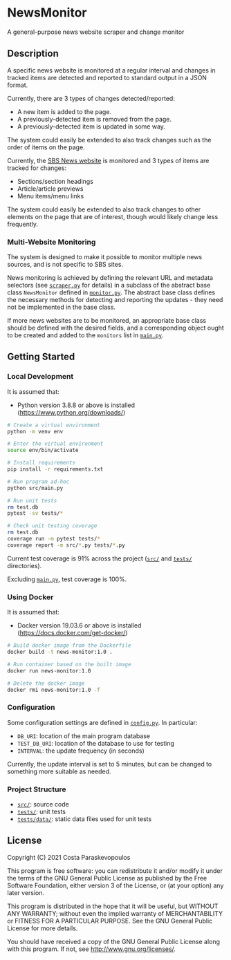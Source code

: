# NewsMonitor
A general-purpose news website scraper and change monitor

## Description

A specific news website is monitored at a regular interval and changes in tracked items are detected and reported to standard output in a JSON format.

Currently, there are 3 types of changes detected/reported:
- A new item is added to the page.
- A previously-detected item is removed from the page.
- A previously-detected item is updated in some way.

The system could easily be extended to also track changes such as the order of items on the page.

Currently, the [SBS News website](https://www.sbs.com.au/news/) is monitored and 3 types of items are tracked for changes:
- Sections/section headings
- Article/article previews
- Menu items/menu links

The system could easily be extended to also track changes to other elements on the page that are of interest, though would likely change less frequently.

### Multi-Website Monitoring

The system is designed to make it possible to monitor multiple news sources, and is not specific to SBS sites.

News monitoring is achieved by defining the relevant URL and metadata selectors (see [`scraper.py`](src/scraper.py) for details) in a subclass of the abstract base class `NewsMonitor` defined in [`monitor.py`](src/monitor.py). The abstract base class defines the necessary methods for detecting and reporting the updates - they need not be implemented in the base class.

If more news websites are to be monitored, an appropriate base class should be defined with the desired fields, and a corresponding object ought to be created and added to the `monitors` list in [`main.py`](src/main.py).

## Getting Started

### Local Development

It is assumed that:
* Python version 3.8.8 or above is installed (<https://www.python.org/downloads/>)

```sh
# Create a virtual environment
python -m venv env

# Enter the virtual environment
source env/bin/activate

# Install requirements
pip install -r requirements.txt

# Run program ad-hoc
python src/main.py

# Run unit tests
rm test.db
pytest -sv tests/*

# Check unit testing coverage
rm test.db
coverage run -m pytest tests/*
coverage report -m src/*.py tests/*.py
```

Current test coverage is 91% across the project ([`src/`](src/) and [`tests/`](tests/) directories).

Excluding [`main.py`](src/main.py), test coverage is 100%.

### Using Docker

It is assumed that:
* Docker version 19.03.6 or above is installed (<https://docs.docker.com/get-docker/>)

```sh
# Build docker image from the Dockerfile
docker build -t news-monitor:1.0 .

# Run container based on the built image
docker run news-monitor:1.0

# Delete the docker image
docker rmi news-monitor:1.0 -f
```

### Configuration

Some configuration settings are defined in [`config.py`](src/config.py). In particular:
- `DB_URI`: location of the main program database
- `TEST_DB_URI`: location of the database to use for testing
- `INTERVAL`: the update frequency (in seconds)

Currently, the update interval is set to 5 minutes, but can be changed to something more suitable as needed.

### Project Structure

- [`src/`](src/): source code
- [`tests/`](tests/): unit tests
- [`tests/data/`](tests/data/): static data files used for unit tests

## License
Copyright (C) 2021 Costa Paraskevopoulos

This program is free software: you can redistribute it and/or modify it under the terms of the GNU General Public License as published by the Free Software Foundation, either version 3 of the License, or (at your option) any later version.

This program is distributed in the hope that it will be useful, but WITHOUT ANY WARRANTY; without even the implied warranty of MERCHANTABILITY or FITNESS FOR A PARTICULAR PURPOSE. See the GNU General Public License for more details.

You should have received a copy of the GNU General Public License along with this program. If not, see http://www.gnu.org/licenses/.
